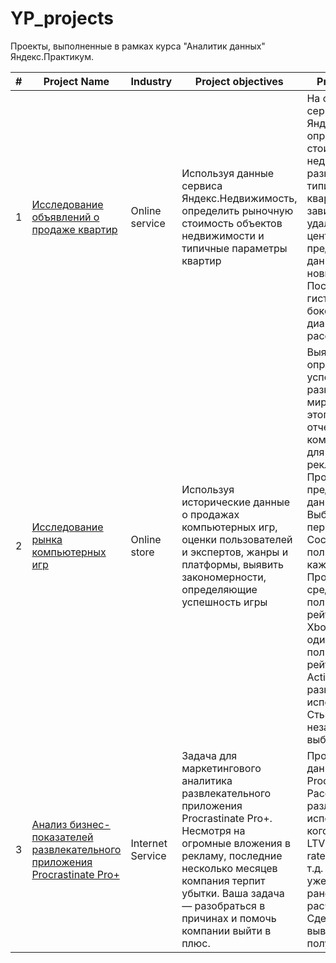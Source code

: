 # YP_projects
Проекты, выполненные в рамках курса "Аналитик данных" Яндекс.Практикум.

| #  | Project Name | Industry  | Project objectives | Project description | Stack |
| ------------- | ------------- | ------------- | ------------------ | ------------- | ------------- |
| 1  | [Исследование объявлений о продаже квартир](1_real_estate_sales_analysis/1_real_estate_sales_analysis.ipynb)  | Online service | Используя данные сервиса Яндекс.Недвижимость, определить рыночную стоимость объектов недвижимости и типичные параметры квартир | На основе данных сервиса Яндекс.Недвижимость определена рыночная стоимость объектов недвижимости разного типа, типичные параметры квартир, в зависимости от удаленности от центра. Проведена предобработка данных. Добавлены новые данные. Построены гистограммы, боксплоты, диаграммы рассеивания. | python, pandas, numpy, matplotlib, исследовательский анализ данных, визуализация данных, предобработка данных |
| 2  | [Исследование рынка компьютерных игр](2_video_games_sales_analisis/2_video_games_sales_analysis.ipynb) | Online store | Используя исторические данные о продажах компьютерных игр, оценки пользователей и экспертов, жанры и платформы, выявить закономерности, определяющие успешность игры  | Выявлены параметры, определяющие успешность игры в разных регионах мира. На основании этого подготовлен отчет для магазина компьютерных игр для планирования рекламных кампаний. Проведена предобработка данных, анализ. Выбран актуальный период для анализа. Составлены портреты пользователей каждого региона. Проверены гипотезы: средние пользовательские рейтинги платформ Xbox One и PC одинаковые; средние пользовательские рейтинги жанров Action и Sports разные. При анализе использовал критерий Стьюдента для независимых выборок. | python, pandas, numpy, scipy, matplotlib, seaborn, предобработка данных, исследовательский анализ данных, описательная статистика, проверка статистических гипотез |
| 3  | [Анализ бизнес-показателей развлекательного приложения Procrastinate Pro+](3_business_metrics_analysis/3_business_metrics_analysis.ipynb) | Internet Service | Задача для маркетингового аналитика развлекательного приложения Procrastinate Pro+. Несмотря на огромные вложения в рекламу, последние несколько месяцев компания терпит убытки. Ваша задача — разобраться в причинах и помочь компании выйти в плюс. | Проведен анализ данных от ProcrastinatePRO+. Рассчитаны различные метрики, использован когортный анализ: LTV, CAC, Retention rate, DAU, WAU, MAU и т.д. Использованы уже написанные ранее функции расчёта метрик. Сделаны правильные выводы по полученным данным. | python, pandas, numpy, matplotlib, datetime, когортный анализ, юнит-экономика, продуктовые метрики |
